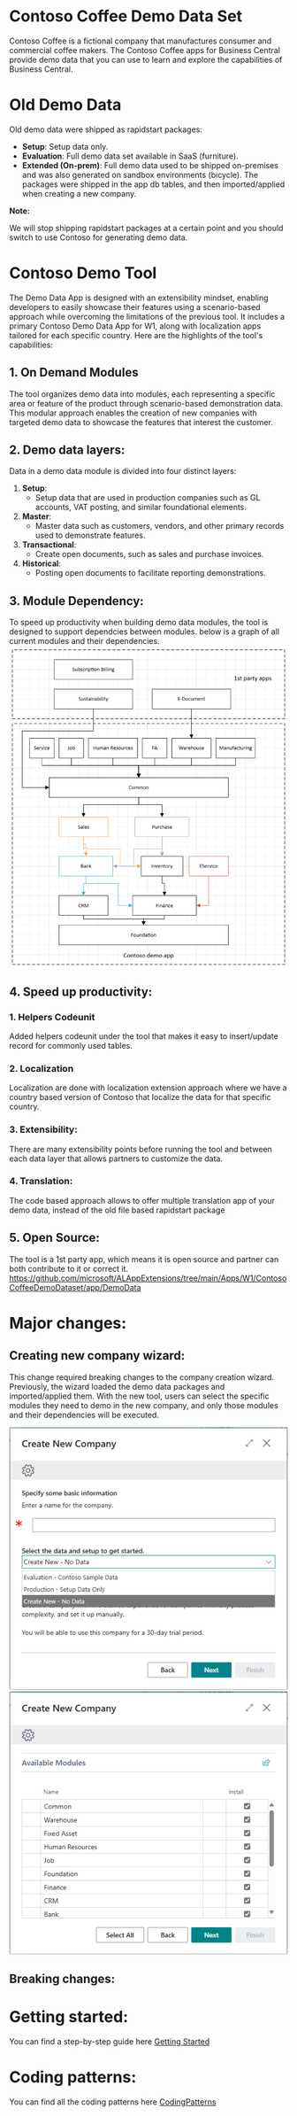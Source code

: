 # Contoso Coffee Demo Data Set
Contoso Coffee is a fictional company that manufactures consumer and commercial coffee makers. The Contoso Coffee apps for Business Central provide demo data that you can use to learn and explore the capabilities of Business Central.
# Old Demo Data
Old demo data were shipped as rapidstart packages:
- **Setup**: Setup data only.
- **Evaluation**: Full demo data set available in SaaS (furniture).
- **Extended (On-prem)**: Full demo data used to be shipped on-premises and was also generated on sandbox environments (bicycle).
The packages were shipped in the app db tables, and then imported/applied when creating a new company.

**Note:**

We will stop shipping rapidstart packages at a certain point and you should switch to use Contoso for generating demo data.


# Contoso Demo Tool
The Demo Data App is designed with an extensibility mindset, enabling developers to easily showcase their features using a scenario-based approach while overcoming the limitations of the previous tool. It includes a primary Contoso Demo Data App for W1, along with localization apps tailored for each specific country. Here are the highlights of the tool's capabilities:
## 1. On Demand Modules
The tool organizes demo data into modules, each representing a specific area or feature of the product through scenario-based demonstration data. This modular approach enables the creation of new companies with targeted demo data to showcase the features that interest the customer.
## 2. Demo data layers:
Data in a demo data module is divided into four distinct layers:
1. **Setup**: 
   - Setup data that are used in production companies such as GL accounts, VAT posting, and similar foundational elements.
2. **Master**: 
   - Master data such as customers, vendors, and other primary records used to demonstrate features.
3. **Transactional**: 
   - Create open documents, such as sales and purchase invoices.
4. **Historical**: 
   - Posting open documents to facilitate reporting demonstrations.
## 3. Module Dependency:
To speed up productivity when building demo data modules, the tool is designed to support dependcies between modules. below is a graph of all current modules and their dependencies.
![ContosoDemoDataDependency.png](./.docs/DemoDataDependencies.png)
## 4. Speed up productivity:
### 1. Helpers Codeunit
Added helpers codeunit under the tool that makes it easy to insert/update record for commonly used tables.
### 2. Localization
Localization are done with localization extension approach where we have a country based version of Contoso that localize the data for that specific country.
### 3. Extensibility:
There are many extensibility points before running the tool and between each data layer that allows partners to customize the data.
### 4. Translation:
The code based approach allows to offer multiple translation app of your demo data, instead of the old file based rapidstart package
## 5. Open Source: 
The tool is a 1st party app, which means it is open source and partner can both contribute to it or correct it. https://github.com/microsoft/ALAppExtensions/tree/main/Apps/W1/ContosoCoffeeDemoDataset/app/DemoData
# Major changes:
## Creating new company wizard:
This change required breaking changes to the company creation wizard. Previously, the wizard loaded the demo data packages and imported/applied them. With the new tool, users can select the specific modules they need to demo in the new company, and only those modules and their dependencies will be executed.

![CreateCompanyWizard1.png](./.docs/CreateCompanyWizard1.png)
![CreateCompanyWizard2.png](./.docs/CreateCompanyWizard2.png)

## Breaking changes:


# Getting started:
You can find a step-by-step guide here [Getting Started](./Getting-Started.md)
# Coding patterns:
You can find all the coding patterns here [CodingPatterns](./Coding-Patterns.md)